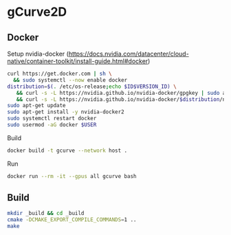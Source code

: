 # gCurve2D

## Docker
Setup nvidia-docker (https://docs.nvidia.com/datacenter/cloud-native/container-toolkit/install-guide.html#docker)
```bash
curl https://get.docker.com | sh \
  && sudo systemctl --now enable docker
distribution=$(. /etc/os-release;echo $ID$VERSION_ID) \
   && curl -s -L https://nvidia.github.io/nvidia-docker/gpgkey | sudo apt-key add - \
   && curl -s -L https://nvidia.github.io/nvidia-docker/$distribution/nvidia-docker.list | sudo tee /etc/apt/sources.list.d/nvidia-docker.list
sudo apt-get update
sudo apt-get install -y nvidia-docker2
sudo systemctl restart docker
sudo usermod -aG docker $USER
```

Build
```sh
docker build -t gcurve --network host .
```

Run
```sh
docker run --rm -it --gpus all gcurve bash
```

## Build
```bash
mkdir _build && cd _build
cmake -DCMAKE_EXPORT_COMPILE_COMMANDS=1 ..
make
```
